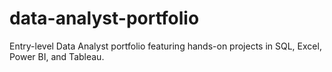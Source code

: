 # data-analyst-portfolio
Entry-level Data Analyst portfolio featuring hands-on projects in SQL, Excel, Power BI, and Tableau.
